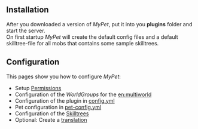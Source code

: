 ## Installation

After you downloaded a version of *MyPet*, put it into you **plugins** folder and start the server.<br>
On first startup *MyPet* will create the default config files and a default skilltree-file for all mobs that contains some sample skilltrees.

## Configuration

This pages show you how to configure *MyPet*:

*  Setup [Permissions](permissions)
*  Configuration of the *WorldGroups* for the [en:multiworld](multiworld)
*  Configuration of the plugin in [config.yml](configfile)
*  Pet configuration in [pet-config.yml](petconfig)
*  Configuration of the [Skilltrees](skilltrees)
*  Optional: Create a [translation](https://translation.mypet-plugin.de/)
